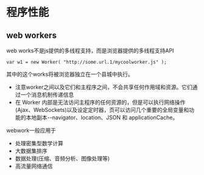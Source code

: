# 程序性能
## web workers
web works不是js提供的多线程支持，而是浏览器提供的多线程支持API
```
var w1 = new Worker( "http://some.url.1/mycoolworker.js" );
```
其中的这个works将被浏览器独立在一个县城中执行。
- 注意worker之间以及它们和主程序之间，不会共享任何作用域和资源。它们通过一个消息机制传递信息
- 在 Worker 内部是无法访问主程序的任何资源的，但是可以执行网络操作(Ajax、WebSockets)以及设定定时器，页可以访问几个重要的全局变量和功能的本地副本--navigator、location、JSON 和 applicationCache。  

webwork一般应用于
- 处理密集型数学计算
- 大数据集排序
- 数据处理(压缩、音频分析、图像处理等)
- 高流量网络通信